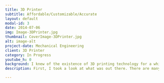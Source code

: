 ```yaml
---
title: 3D Printer
subtitle: Affordable/Customizable/Accurate 
layout: default
modal-id: 3
date: 2014-07-06
img: Image-3DPrinter.jpg
thumbnail: CoverImage-3DPrinter.jpg
alt: image-alt
project-date: Mechanical Engineering
client: 3D Printer
category: In Progress
youtube_h: 0
background: I knew of the existence of 3D printing technology for a while now but only in the beginning of 2015 did I really start to take a deeper look into the technology and its future. I quickly fell in love with the possibilities of the 3D printing technology and the affordability of the fused deposition modelling technology. I had many friends who were building their own versions of 3D printers and I thought, I should make one myself! It was a great chance to do some exciting mechanical design and also get a 3D printer at the end! My goals are to use a maximum of $500 CAD, a Cartesian system design and a relatively big build volume (~ 200 mm x 200 mm x200 mm).
description: First, I took a look at what was out there. There are many 3D printer designs, but only few of them caught my eyes (many of them are very similar). Four 3D printer designs that caught my eyes were the Delta, the Direct Extruder with X gantry on Y gantry (MakerBot Replicator 2), the Bowden Cartesian setup (Ultimaker) and the H-bot design. I wanted an elegant design that I would have fun designing. As a result of some issues like the ripple effect (ripples in the final print, due to the heavy gantry moving) I eliminated the MakerBot Replicator 2 design. The delta seemed like a great choice but there has been many DIY delta printers and most of my friends were choosing this design. Since I plan on releasing the documentations, CAD and a little tutorial, I decided to eliminate the delta design and do something different - one can argue on which is the superior designs, but in my opinion, they are all elegant and functional. Also, I wanted to do something different, new and exciting for myself, and I was confident that execution and implementation is what will make this special. Lastly, it was between the H-bot and the Ultimaker design. I knew there were many lovers of the Ultimaker and their design excited me more than the H-bot, so I decided on the Ultimaker design for the gantry setup. For a bigger volume, I did not want to use the cantilever bed design that are on the MakerBot Replicator 2 and the Ultimaker, so I decided to do a two point lead screw bed design. This is a project that I want to focus on the mechanical engineering aspect and let other people use this project with ease, so I decided on the popular and cheap Ramps 1.4 board and NEMA17 stepper motors. My printer uses the Marlin open source software for reliability (compared to writing my own controls) and ease of use and modifications. It is important to use parts that are easy to make. So all the parts are laser cut, off the shelf or 3D printed (3D printer building 3D printers!). Like I mentioned above, when I finish the project, I plan on releasing the source and have a little tutorial! 

---
```

